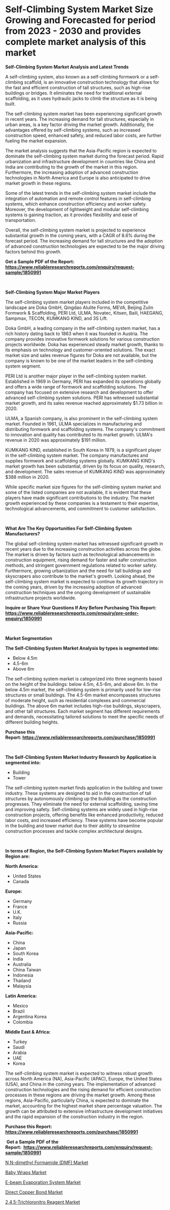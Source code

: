 <p><h1>Self-Climbing System Market Size Growing and Forecasted for period from 2023 - 2030 and provides complete market analysis of this market</h1></p><p><strong>Self-Climbing System Market Analysis and Latest Trends</strong></p>
<p><p>A self-climbing system, also known as a self-climbing formwork or a self-climbing scaffold, is an innovative construction technology that allows for the fast and efficient construction of tall structures, such as high-rise buildings or bridges. It eliminates the need for traditional external scaffolding, as it uses hydraulic jacks to climb the structure as it is being built.</p><p>The self-climbing system market has been experiencing significant growth in recent years. The increasing demand for tall structures, especially in urban areas, is a key factor driving the market growth. Additionally, the advantages offered by self-climbing systems, such as increased construction speed, enhanced safety, and reduced labor costs, are further fueling the market expansion.</p><p>The market analysis suggests that the Asia-Pacific region is expected to dominate the self-climbing system market during the forecast period. Rapid urbanization and infrastructure development in countries like China and India are contributing to the growth of the market in this region. Furthermore, the increasing adoption of advanced construction technologies in North America and Europe is also anticipated to drive market growth in these regions.</p><p>Some of the latest trends in the self-climbing system market include the integration of automation and remote control features in self-climbing systems, which enhance construction efficiency and worker safety. Moreover, the development of lightweight and modular self-climbing systems is gaining traction, as it provides flexibility and ease of transportation.</p><p>Overall, the self-climbing system market is projected to experience substantial growth in the coming years, with a CAGR of 8.6% during the forecast period. The increasing demand for tall structures and the adoption of advanced construction technologies are expected to be the major driving factors behind this growth.</p></p>
<p><strong>Get a Sample PDF of the Report:&nbsp; <a href="https://www.reliableresearchreports.com/enquiry/request-sample/1850991">https://www.reliableresearchreports.com/enquiry/request-sample/1850991</a></strong></p>
<p>&nbsp;</p>
<p><strong>Self-Climbing System Major Market Players</strong></p>
<p><p>The self-climbing system market players included in the competitive landscape are Doka GmbH, Qingdao Alulite Forms, MEVA, Beijing Zulin Formwork & Scaffolding, PERI Ltd, ULMA, Novatec, Kitsen, Baili, HAEGANG, Sampmax, TECON, KUMKANG KIND, and 3S Lift.</p><p>Doka GmbH, a leading company in the self-climbing system market, has a rich history dating back to 1863 when it was founded in Austria. The company provides innovative formwork solutions for various construction projects worldwide. Doka has experienced steady market growth, thanks to its emphasis on technology and customer-oriented solutions. The exact market size and sales revenue figures for Doka are not available, but the company is known to be one of the market leaders in the self-climbing system segment.</p><p>PERI Ltd is another major player in the self-climbing system market. Established in 1969 in Germany, PERI has expanded its operations globally and offers a wide range of formwork and scaffolding solutions. The company has focused on extensive research and development to offer advanced self-climbing system solutions. PERI has witnessed substantial market growth, and its sales revenue reached approximately $1.73 billion in 2020.</p><p>ULMA, a Spanish company, is also prominent in the self-climbing system market. Founded in 1961, ULMA specializes in manufacturing and distributing formwork and scaffolding systems. The company's commitment to innovation and quality has contributed to its market growth. ULMA's revenue in 2020 was approximately $191 million.</p><p>KUMKANG KIND, established in South Korea in 1979, is a significant player in the self-climbing system market. The company manufactures and supplies formwork and scaffolding systems globally. KUMKANG KIND's market growth has been substantial, driven by its focus on quality, research, and development. The sales revenue of KUMKANG KIND was approximately $388 million in 2020.</p><p>While specific market size figures for the self-climbing system market and some of the listed companies are not available, it is evident that these players have made significant contributions to the industry. The market growth experienced by these companies is a testament to their expertise, technological advancements, and commitment to customer satisfaction.</p></p>
<p>&nbsp;</p>
<p><strong>What Are The Key Opportunities For Self-Climbing System Manufacturers?</strong></p>
<p><p>The global self-climbing system market has witnessed significant growth in recent years due to the increasing construction activities across the globe. The market is driven by factors such as technological advancements in construction equipment, rising demand for faster and safer construction methods, and stringent government regulations related to worker safety. Furthermore, growing urbanization and the need for tall buildings and skyscrapers also contribute to the market's growth. Looking ahead, the self-climbing system market is expected to continue its growth trajectory in the coming years, driven by the increasing adoption of advanced construction techniques and the ongoing development of sustainable infrastructure projects worldwide.</p></p>
<p><strong>Inquire or Share Your Questions If Any Before Purchasing This Report: <a href="https://www.reliableresearchreports.com/enquiry/pre-order-enquiry/1850991">https://www.reliableresearchreports.com/enquiry/pre-order-enquiry/1850991</a></strong></p>
<p>&nbsp;</p>
<p><strong>Market Segmentation</strong></p>
<p><strong>The Self-Climbing System Market Analysis by types is segmented into:</strong></p>
<p><ul><li>Below 4.5m</li><li>4.5-6m</li><li>Above 6m</li></ul></p>
<p><p>The self-climbing system market is categorized into three segments based on the height of the buildings: below 4.5m, 4.5-6m, and above 6m. In the below 4.5m market, the self-climbing system is primarily used for low-rise structures or small buildings. The 4.5-6m market encompasses structures of moderate height, such as residential complexes and commercial buildings. The above 6m market includes high-rise buildings, skyscrapers, and other tall structures. Each market segment has different requirements and demands, necessitating tailored solutions to meet the specific needs of different building heights.</p></p>
<p><strong>Purchase this Report:&nbsp;<a href="https://www.reliableresearchreports.com/purchase/1850991">https://www.reliableresearchreports.com/purchase/1850991</a></strong></p>
<p>&nbsp;</p>
<p><strong>The Self-Climbing System Market Industry Research by Application is segmented into:</strong></p>
<p><ul><li>Building</li><li>Tower</li></ul></p>
<p><p>The self-climbing system market finds application in the building and tower industry. These systems are designed to aid in the construction of tall structures by autonomously climbing up the building as the construction progresses. They eliminate the need for external scaffolding, saving time and improving safety. Self-climbing systems are widely used in high-rise construction projects, offering benefits like enhanced productivity, reduced labor costs, and increased efficiency. These systems have become popular in the building and tower market due to their ability to streamline construction processes and tackle complex architectural designs.</p></p>
<p>&nbsp;</p>
<p><strong>In terms of Region, the Self-Climbing System Market Players available by Region are:</strong></p>
<p>
    <p> <strong> North America: </strong>
        <ul>
            <li>United States</li>
            <li>Canada</li>
        </ul>
        </p> 
    <p> <strong> Europe: </strong>
        <ul>
            <li>Germany</li>
            <li>France</li>
            <li>U.K.</li>
            <li>Italy</li>
            <li>Russia</li>
        </ul>
        </p> 
    <p> <strong> Asia-Pacific: </strong>
        <ul>
            <li>China</li>
            <li>Japan</li>
            <li>South Korea</li>
            <li>India</li>
            <li>Australia</li>
            <li>China Taiwan</li>
            <li>Indonesia</li>
            <li>Thailand</li>
            <li>Malaysia</li>
        </ul>
        </p> 
    <p> <strong> Latin America: </strong>
        <ul>
            <li>Mexico</li>
            <li>Brazil</li>
            <li>Argentina Korea</li>
            <li>Colombia</li>
        </ul>
        </p> 
    <p> <strong> Middle East & Africa: </strong>
        <ul>
            <li>Turkey</li>
            <li>Saudi</li>
            <li>Arabia</li>
            <li>UAE</li>
            <li>Korea</li>
        </ul>
    </p>
    </p>
<p><p>The self-climbing system market is expected to witness robust growth across North America (NA), Asia-Pacific (APAC), Europe, the United States (USA), and China in the coming years. The implementation of advanced construction technologies and the rising demand for efficient construction processes in these regions are driving the market growth. Among these regions, Asia-Pacific, particularly China, is expected to dominate the market, accounting for the highest market share percentage valuation. The growth can be attributed to extensive infrastructure development initiatives and the rapid expansion of the construction industry in the region.</p></p>
<p><strong>Purchase this Report: <a href="https://www.reliableresearchreports.com/purchase/1850991">https://www.reliableresearchreports.com/purchase/1850991</a></strong></p>
<p>&nbsp;<strong>Get a Sample PDF of the Report:&nbsp;&nbsp;<a href="https://www.reliableresearchreports.com/enquiry/request-sample/1850991">https://www.reliableresearchreports.com/enquiry/request-sample/1850991</a></strong></p>
<p><strong></strong></p>
<p><p><a href="https://github.com/merzlyukov93/Market-Research-Report-List-1/blob/main/nn-dimethyl-formamide-dmf-market.md">N,N-dimethyl Formamide (DMF) Market</a></p><p><a href="https://www.linkedin.com/pulse/baby-wraps-market-size-growth-forecast-from-2023-2030-4l2be/">Baby Wraps Market</a></p><p><a href="https://medium.com/@noise.asset.organ/analyzing-e-beam-evaporation-system-market-global-industry-perspective-and-forecast-2023-to-2030-7c8fd55a629f">E-beam Evaporation System Market</a></p><p><a href="https://medium.com/@soap.equip.win/direct-copper-bond-market-size-cagr-trends-2024-2030-1d199aedef6a">Direct Copper Bond Market</a></p><p><a href="https://www.linkedin.com/pulse/245-trichloronitro-reagent-market-share-amp-new-trends-o3ctf/">2,4,5-Trichloronitro Reagent Market</a></p></p>